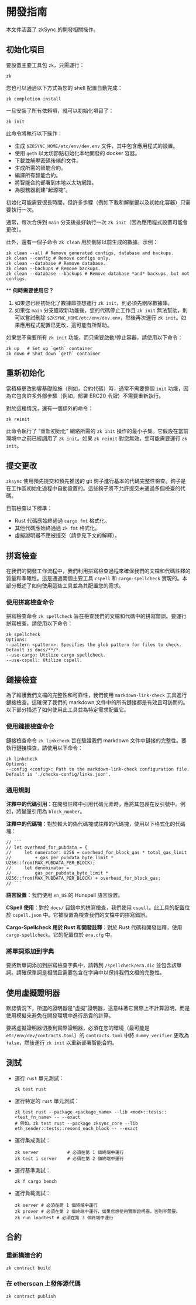  <!-- 翻譯時間：2024/3/5 -->
# 開發指南

本文件涵蓋了 zkSync 的開發相關操作。

## 初始化項目

要設置主要工具包 `zk`，只需運行：

```
zk
```

您也可以通過以下方式為您的 shell 配置自動完成：

```
zk completion install
```

一旦安裝了所有依賴項，就可以初始化項目了：

```
zk init
```

此命令將執行以下操作：

- 生成 `$ZKSYNC_HOME/etc/env/dev.env` 文件，其中包含應用程式的設置。
- 使用 `geth` 以太坊節點初始化本地開發的 docker 容器。
- 下載並解壓密碼後端的文件。
- 生成所需的智能合約。
- 編譯所有智能合約。
- 將智能合約部署到本地以太坊網路。
- 為服務器創建“起源塊”。

初始化可能需要很長時間，但許多步驟（例如下載和解壓鍵以及初始化容器）只需要執行一次。

通常，每次合併到 `main` 分支後最好執行一次 `zk init`（因為應用程式設置可能會更改）。

此外，還有一個子命令 `zk clean` 用於刪除以前生成的數據。示例：

```
zk clean --all # Remove generated configs, database and backups.
zk clean --config # Remove configs only.
zk clean --database # Remove database.
zk clean --backups # Remove backups.
zk clean --database --backups # Remove database *and* backups, but not configs.
```

**
**何時需要使用它？**

1. 如果您已經初始化了數據庫並想運行 `zk init`，則必須先刪除數據庫。
2. 如果從 `main` 分支獲取新功能後，您的代碼停止工作且 `zk init` 無法幫助，則可以嘗試刪除 `$ZKSYNC_HOME/etc/env/dev.env`，然後再次運行 `zk init`。如果應用程式配置已更改，這可能有所幫助。

如果您不需要所有 `zk init` 功能，而只需要啟動/停止容器，請使用以下命令：



```
zk up   # Set up `geth` container
zk down # Shut down `geth` container
```

## 重新初始化

當積極更改影響基礎設施（例如，合約代碼）時，通常不需要整個 `init` 功能，因為它包含許多外部步驟（例如，部署 ERC20 令牌）不需要重新執行。

對於這種情況，還有一個額外的命令：

```
zk reinit
```


此命令執行了 “重新初始化” 網絡所需的 `zk init` 操作的最小子集。它假設在當前環境中之前已經調用了 `zk init`。如果 `zk reinit` 對您無效，您可能需要運行 `zk init`。

## 提交更改

`zksync` 使用預先提交和預先推送的 git 鉤子進行基本的代碼完整性檢查。鉤子是在工作區初始化過程中自動設置的。這些鉤子將不允許提交未通過多個檢查的代碼。

目前檢查以下標準：

- Rust 代碼應始終通過 `cargo fmt` 格式化。
- 其他代碼應始終通過 `zk fmt` 格式化。
- 虛擬證明器不應被提交（請參見下文的解釋）。

## 拼寫檢查

在我們的開發工作流程中，我們利用拼寫檢查過程來確保我們的文檔和代碼註釋的質量和準確性。這是通過兩個主要工具 `cspell` 和 `cargo-spellcheck` 實現的。本部分概述了如何使用這些工具並為其配置您的需求。

### 使用拼寫檢查命令

拼寫檢查命令 `zk spellcheck` 旨在檢查我們的文檔和代碼中的拼寫錯誤。要運行拼寫檢查，請使用以下命令：


```
zk spellcheck
Options:
--pattern <pattern>: Specifies the glob pattern for files to check. Default is docs/**/*.
--use-cargo: Utilize cargo spellcheck.
--use-cspell: Utilize cspell.
```


## 鏈接檢查

為了維護我們文檔的完整性和可靠性，我們使用 `markdown-link-check` 工具進行鏈接檢查。這確保了我們的 markdown 文件中的所有鏈接都是有效且可訪問的。以下部分描述了如何使用此工具並為特定需求配置它。

### 使用鏈接檢查命令

鏈接檢查命令 `zk linkcheck` 旨在驗證我們 markdown 文件中鏈接的完整性。要執行鏈接檢查，請使用以下命令：


```
zk linkcheck
Options:
--config <config>: Path to the markdown-link-check configuration file. Default is './checks-config/links.json'.
```

### 通用規則

**注釋中的代碼引用**：在開發註釋中引用代碼元素時，應將其包裹在反引號中。例如，將變量引用為 `block_number`。

**注釋中的代碼塊**：對於較大的偽代碼塊或註釋的代碼塊，使用以下格式化的代碼塊：

````
// ```
// let overhead_for_pubdata = {
//     let numerator: U256 = overhead_for_block_gas * total_gas_limit
//         + gas_per_pubdata_byte_limit * U256::from(MAX_PUBDATA_PER_BLOCK);
//     let denominator =
//         gas_per_pubdata_byte_limit * U256::from(MAX_PUBDATA_PER_BLOCK) + overhead_for_block_gas;
// ```
````

**語言設置**：我們使用 `en_US` 的 Hunspell 語言設置。

**CSpell 使用**：對於 `docs/` 目錄中的拼寫檢查，我們使用 `cspell`。此工具的配置位於 `cspell.json` 中。它被設置為檢查我們的文檔中的拼寫錯誤。

**Cargo-Spellcheck 用於 Rust 和開發註釋**：對於 Rust 代碼和開發註釋，使用 `cargo-spellcheck`。它的配置位於 `era.cfg` 中。

### 將單詞添加到字典

要將新單詞添加到拼寫檢查字典中，請轉到 `/spellcheck/era.dic` 並包含該單詞。請確保單詞是相關且需要包含在字典中以保持我們文檔的完整性。

## 使用虛擬證明器

默認情況下，所選的證明器是“虛擬”證明器，這意味著它實際上不計算證明，而是使用模擬來避免在開發環境中進行昂貴的計算。

要將虛擬證明器切換到實際證明器，必須在您的環境（最可能是 `etc/env/dev/contracts.toml`）的 `contracts.toml` 中將 `dummy_verifier` 更改為 `false`，然後運行 `zk init` 以重新部署智能合約。

## 測試

- 運行 `rust` 單元測試：

  ```
  zk test rust
  ```

- 運行特定的 `rust` 單元測試：

  ```
  zk test rust --package <package_name> --lib <mod>::tests::<test_fn_name> -- --exact
  # 例如，zk test rust --package zksync_core --lib eth_sender::tests::resend_each_block -- --exact
  ```

- 運行集成測試：

  ```
  zk server           # 必須在第 1 個終端中運行
  zk test i server    # 必須在第 2 個終端中運行
  ```

- 運行基準測試：

  ```
  zk f cargo bench
  ```

- 運行負載測試：

  ```
  zk server # 必須在第 1 個終端中運行
  zk prover # 必須在第 2 個終端中運行，如果您想使用實際證明器，否則不需要。
  zk run loadtest # 必須在第 3 個終端中運行
  ```

## 合約

### 重新構建合約

```
zk contract build
```

### 在 etherscan 上發佈源代碼

```
zk contract publish
```
```

